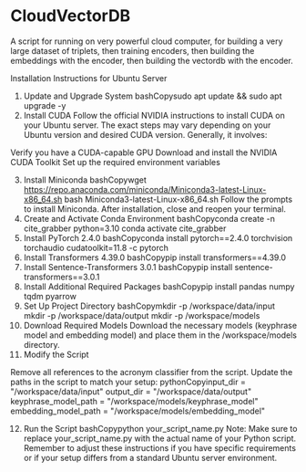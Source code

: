 # CloudVectorDB
A script for running on very powerful cloud computer, for building a very large dataset of triplets, then training encoders, then building the embeddings with the encoder, then building the vectordb with the encoder. 

Installation Instructions for Ubuntu Server
1. Update and Upgrade System
bashCopysudo apt update && sudo apt upgrade -y
2. Install CUDA
Follow the official NVIDIA instructions to install CUDA on your Ubuntu server. The exact steps may vary depending on your Ubuntu version and desired CUDA version. Generally, it involves:

Verify you have a CUDA-capable GPU
Download and install the NVIDIA CUDA Toolkit
Set up the required environment variables

3. Install Miniconda
bashCopywget https://repo.anaconda.com/miniconda/Miniconda3-latest-Linux-x86_64.sh
bash Miniconda3-latest-Linux-x86_64.sh
Follow the prompts to install Miniconda. After installation, close and reopen your terminal.
4. Create and Activate Conda Environment
bashCopyconda create -n cite_grabber python=3.10
conda activate cite_grabber
5. Install PyTorch 2.4.0
bashCopyconda install pytorch==2.4.0 torchvision torchaudio cudatoolkit=11.8 -c pytorch
6. Install Transformers 4.39.0
bashCopypip install transformers==4.39.0
7. Install Sentence-Transformers 3.0.1
bashCopypip install sentence-transformers==3.0.1
8. Install Additional Required Packages
bashCopypip install pandas numpy tqdm pyarrow
9. Set Up Project Directory
bashCopymkdir -p /workspace/data/input
mkdir -p /workspace/data/output
mkdir -p /workspace/models
10. Download Required Models
Download the necessary models (keyphrase model and embedding model) and place them in the /workspace/models directory.
11. Modify the Script

Remove all references to the acronym classifier from the script.
Update the paths in the script to match your setup:
pythonCopyinput_dir = "/workspace/data/input"
output_dir = "/workspace/data/output"
keyphrase_model_path = "/workspace/models/keyphrase_model"
embedding_model_path = "/workspace/models/embedding_model"


12. Run the Script
bashCopypython your_script_name.py
Note: Make sure to replace your_script_name.py with the actual name of your Python script.
Remember to adjust these instructions if you have specific requirements or if your setup differs from a standard Ubuntu server environment.